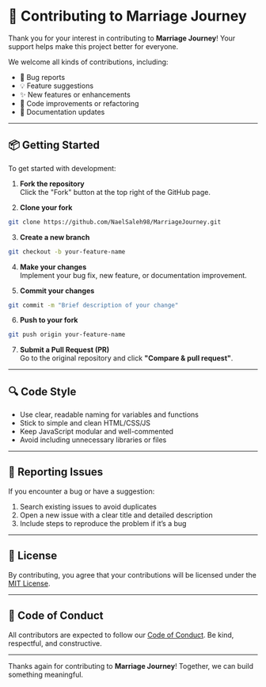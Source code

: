 ﻿# 🤝 Contributing to Marriage Journey

Thank you for your interest in contributing to **Marriage Journey**! Your support helps make this project better for everyone.

We welcome all kinds of contributions, including:

- 🐛 Bug reports
- 💡 Feature suggestions
- ✨ New features or enhancements
- 🧪 Code improvements or refactoring
- 📝 Documentation updates

---

## 📦 Getting Started

To get started with development:

1. **Fork the repository**  
   Click the "Fork" button at the top right of the GitHub page.

2. **Clone your fork**

```bash
git clone https://github.com/NaelSaleh98/MarriageJourney.git
```

3. **Create a new branch**

```bash
git checkout -b your-feature-name
```

4. **Make your changes**  
   Implement your bug fix, new feature, or documentation improvement.

5. **Commit your changes**

```bash
git commit -m "Brief description of your change"
```

6. **Push to your fork**

```bash
git push origin your-feature-name
```

7. **Submit a Pull Request (PR)**  
   Go to the original repository and click **"Compare & pull request"**.

---

## 🔍 Code Style

- Use clear, readable naming for variables and functions
- Stick to simple and clean HTML/CSS/JS
- Keep JavaScript modular and well-commented
- Avoid including unnecessary libraries or files

---

## 💬 Reporting Issues

If you encounter a bug or have a suggestion:

1. Search existing issues to avoid duplicates
2. Open a new issue with a clear title and detailed description
3. Include steps to reproduce the problem if it’s a bug

---

## 📜 License

By contributing, you agree that your contributions will be licensed under the [MIT License](LICENSE).

---

## 🧭 Code of Conduct

All contributors are expected to follow our [Code of Conduct](CODE_OF_CONDUCT.md). Be kind, respectful, and constructive.

---

Thanks again for contributing to **Marriage Journey**! Together, we can build something meaningful.